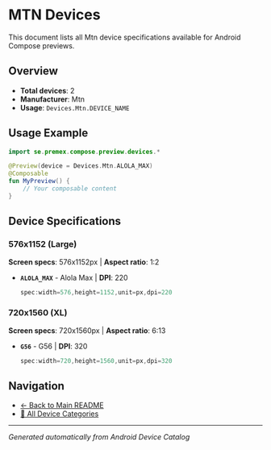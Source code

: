 # MTN Devices

This document lists all Mtn device specifications available for Android Compose previews.

## Overview

- **Total devices**: 2
- **Manufacturer**: Mtn
- **Usage**: `Devices.Mtn.DEVICE_NAME`

## Usage Example

```kotlin
import se.premex.compose.preview.devices.*

@Preview(device = Devices.Mtn.ALOLA_MAX)
@Composable
fun MyPreview() {
    // Your composable content
}
```

## Device Specifications

### 576x1152 (Large)

**Screen specs**: 576x1152px | **Aspect ratio**: 1:2

- **`ALOLA_MAX`** - Alola Max | **DPI**: 220
  ```kotlin
  spec:width=576,height=1152,unit=px,dpi=220
  ```

### 720x1560 (XL)

**Screen specs**: 720x1560px | **Aspect ratio**: 6:13

- **`G56`** - G56 | **DPI**: 320
  ```kotlin
  spec:width=720,height=1560,unit=px,dpi=320
  ```

## Navigation

- [← Back to Main README](../../README.md)
- [📱 All Device Categories](../README.md)

---
*Generated automatically from Android Device Catalog*
